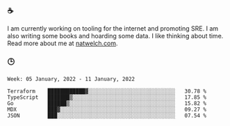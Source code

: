 ### ☕

I am currently working on tooling for the internet and promoting SRE. I am also writing some books and hoarding some data. I like thinking about time. Read more about me at [natwelch.com](https://natwelch.com).

### 🕒

<!--START_SECTION:waka-->
```text
Week: 05 January, 2022 - 11 January, 2022

Terraform    ████████████▓░░░░░░░░░░░░░░░░░░░░░░░░░░░░   30.78 % 
TypeScript   ███████▒░░░░░░░░░░░░░░░░░░░░░░░░░░░░░░░░░   17.85 % 
Go           ██████▒░░░░░░░░░░░░░░░░░░░░░░░░░░░░░░░░░░   15.82 % 
MDX          ███▓░░░░░░░░░░░░░░░░░░░░░░░░░░░░░░░░░░░░░   09.27 % 
JSON         ███░░░░░░░░░░░░░░░░░░░░░░░░░░░░░░░░░░░░░░   07.54 % 
```
<!--END_SECTION:waka-->
